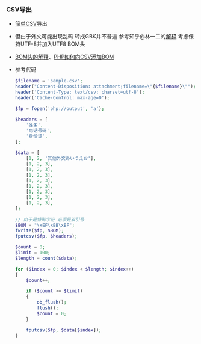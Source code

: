 ### CSV导出

* [简单CSV导出](https://segmentfault.com/a/1190000005366832)

* 但由于外文可能出现乱码 转成GBK并不普遍 参考知乎@林一二的[解释](https://www.zhihu.com/question/21869078) 考虑保持UTF-8并加入UTF8 BOM头

* [BOM头的解释](https://www.cnblogs.com/qinmengjiao123-123/p/8325646.html)、[PHP如何向CSV添加BOM](https://stackoverflow.com/questions/25686191/adding-bom-to-csv-file-using-fputcsv)

* 参考代码
    ```php
    $filename = 'sample.csv';
    header("Content-Disposition: attachment;filename=\"{$filename}\"");
    header('Content-Type: text/csv; charset=utf-8');
    header('Cache-Control: max-age=0');

    $fp = fopen('php://output', 'a');

    $headers = [
        '姓名',
        '电话号码',
        '身份证',
    ];

    $data = [
        [1, 2, '其他外文あいうえお'],
        [1, 2, 3],
        [1, 2, 3],
        [1, 2, 3],
        [1, 2, 3],
        [1, 2, 3],
        [1, 2, 3],
        [1, 2, 3],
        [1, 2, 3],
    ];

    // 由于是特殊字符 必须是双引号
    $BOM = "\xEF\xBB\xBF";
    fwrite($fp, $BOM);
    fputcsv($fp, $headers);

    $count = 0;
    $limit = 100;
    $length = count($data);

    for ($index = 0; $index < $length; $index++)
    {
        $count++;

        if ($count >= $limit)
        {
            ob_flush();
            flush();
            $count = 0;
        }

        fputcsv($fp, $data[$index]);
    }
    ```